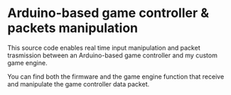 # Arduino-based game controller & packets manipulation
This source code enables real time input manipulation and packet trasmission between an Arduino-based game controller and my custom game engine.

You can find both the firmware and the game engine function that receive and manipulate the game controller data packet. 
